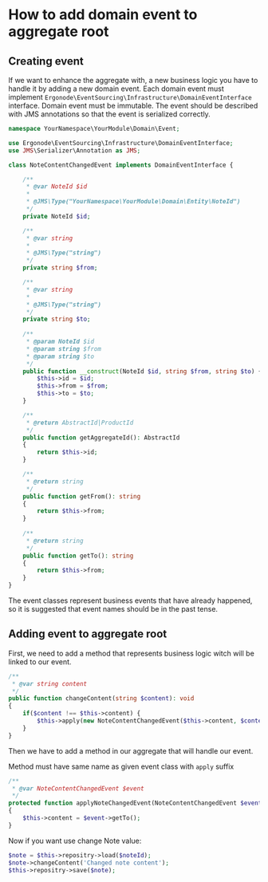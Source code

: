# How to add domain event to aggregate root
## Creating event
If we want to enhance the aggregate with, a new business logic you have to handle it by adding a new domain event.
Each domain event must implement ```Ergonode\EventSourcing\Infrastructure\DomainEventInterface``` interface.
Domain event must be immutable. 
The event should be described with JMS annotations so that the event is serialized correctly.
```php
namespace YourNamespace\YourModule\Domain\Event;

use Ergonode\EventSourcing\Infrastructure\DomainEventInterface;
use JMS\Serializer\Annotation as JMS;

class NoteContentChangedEvent implements DomainEventInterface {

    /**
     * @var NoteId $id
     *
     * @JMS\Type("YourNamespace\YourModule\Domain\Entity\NoteId")
     */
    private NoteId $id;

    /**
     * @var string
     *
     * @JMS\Type("string")
     */
    private string $from;

    /**
     * @var string
     *
     * @JMS\Type("string")
     */
    private string $to;
    
    /**    
     * @param NoteId $id
     * @param string $from
     * @param string $to 
     */
    public function __construct(NoteId $id, string $from, string $to) {
        $this->id = $id;
        $this->from = $from;
        $this->to = $to;
    }

    /**
     * @return AbstractId|ProductId
     */
    public function getAggregateId(): AbstractId
    {
        return $this->id;
    }

    /**
     * @return string
     */
    public function getFrom(): string
    {
        return $this->from;
    }
    
    /**
     * @return string
     */
    public function getTo(): string
    {
        return $this->from;
    }
}
```

<div class="Alert Alert--info">

The event classes represent business events that have already happened, so it is suggested that event names should be in the past tense.

</div>
 
## Adding event to aggregate root
First, we need to add a method that represents business logic witch will be linked to our event.
```php
/**
 * @var string content
 */
public function changeContent(string $content): void
{
    if($content !== $this->content) {
        $this->apply(new NoteContentChangedEvent($this->content, $content));
    }
}
```
Then we have to add a method in our aggregate that will handle our event.

Method must have same name as given event class with ```apply``` suffix
```php
/**
 * @var NoteContentChangedEvent $event
 */
protected function applyNoteChangedEvent(NoteContentChangedEvent $event): void
{
    $this->content = $event->getTo();
}
```

Now if you want use change Note value:
```php
$note = $this->repositry->load($noteId);
$note->changeContent('Changed note content');
$this->repositry->save($note);
``` 
